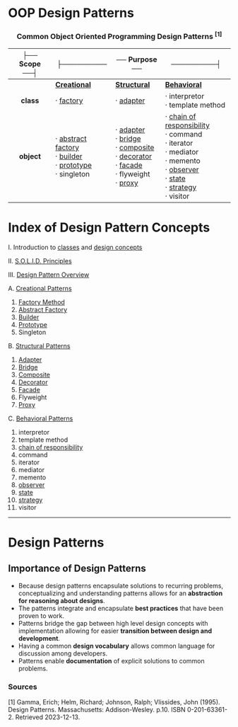 # OOP Design Patterns

<div align="center">

### **Common Object Oriented Programming Design Patterns** <sup>[1]</sup>


|├── Scope ──┤|├─────────|── Purpose ──|─────────┤|
|:---:|---|---|---|
||[**Creational**](./design-patterns//OOP01-creational-patterns/creational-patterns.md)|[**Structural**](./design-patterns/OOP02-structural-patterns/structural-patterns.md)|[**Behavioral**](./design-patterns/OOP03-behavioral-patterns/behavioral-patterns.md)|
|**class**|· [factory](./design-patterns/OOP01-creational-patterns/factory-method.md)|· [adapter](./design-patterns/OOP02-structural-patterns/adapter.md)|· interpretor<br/> · template method|
|**object**|· [abstract factory](./design-patterns/OOP01-creational-patterns/abstract-factory.md)<br/> · [builder](./design-patterns/OOP01-creational-patterns/builder.md)<br/> · [prototype](./design-patterns/OOP01-creational-patterns/prototype.md)<br/> · singleton|· [adapter](./adapter.md)<br/> · [bridge](./bridge.md)<br/> · [composite](./composite.md)<br/> · [decorator](./design-patterns/OOP02-structural-patterns/decorator.md)<br/> · [facade](./facade.md)<br/> · flyweight<br/> · [proxy](./proxy.md) |· [chain of responsibility](./design-patterns//OOP03-behavioral-patterns//chain-of-responsibility.md)<br/> · command<br/> · iterator<br/> · mediator<br/> · memento<br/> · [observer](./design-patterns//OOP03-behavioral-patterns//observer.md)<br/> · [state](./design-patterns/OOP03-behavioral-patterns/state.md)<br/> · [strategy](./design-patterns/OOP03-behavioral-patterns/strategy.md)<br/> · visitor|

</div>

# Index of Design Pattern Concepts

I. Introduction to [classes](./design-patterns/Classes.md) and [design concepts](./design-patterns/Design-concepts.md)

II. [S.O.L.I.D. Principles](./design-patterns/solid.md)

III. [Design Pattern Overview](./design-patterns/design-patterns.md)

A. [Creational Patterns](./design-patterns//OOP01-creational-patterns/creational-patterns.md)

1. [Factory Method](./design-patterns/OOP01-creational-patterns/factory-method.md)
2. [Abstract Factory](./design-patterns/OOP01-creational-patterns/abstract-factory.md)
3. [Builder](./design-patterns/OOP01-creational-patterns/builder.md)
4. [Prototype](./design-patterns/OOP01-creational-patterns/prototype.md)
5. Singleton

B. [Structural Patterns](./design-patterns/OOP02-structural-patterns/structural-patterns.md)

1. [Adapter](./design-patterns/OOP02-structural-patterns/adapter.md)
2. [Bridge](./design-patterns/OOP02-structural-patterns/bridge.md)
3. [Composite](./design-patterns/OOP02-structural-patterns/composite.md)
4. [Decorator](./design-patterns/OOP02-structural-patterns/decorator.md)
5. [Facade](./design-patterns/OOP02-structural-patterns/facade.md)
6. Flyweight
7. [Proxy](./design-patterns/OOP02-structural-patterns/proxy.md)

C. [Behavioral Patterns](./design-patterns/OOP03-behavioral-patterns/behavioral-patterns.md)

1. interpretor
2. template method
3. [chain of responsibility](./design-patterns//OOP03-behavioral-patterns//chain-of-responsibility.md)
4. command
5. iterator
6. mediator
7. memento
8. [observer](./design-patterns//OOP03-behavioral-patterns//observer.md)
9. [state](./design-patterns/OOP03-behavioral-patterns/state.md)
10. [strategy](./design-patterns/OOP03-behavioral-patterns/strategy.md)
11. visitor

<hr/>

# Design Patterns

## Importance of Design Patterns

- Because design patterns encapsulate solutions to recurring problems, conceptualizing and understanding patterns allows for an **abstraction for reasoning about designs**. 
- The patterns integrate and encapsulate **best practices** that have been proven to work. 
- Patterns bridge the gap between high level design concepts with implementation allowing for easier **transition between design and development**. 
- Having a common **design vocabulary** allows common language for discussion among developers.
- Patterns enable **documentation** of explicit solutions to common problems.

### **Sources**
[1] Gamma, Erich; Helm, Richard; Johnson, Ralph; Vlissides, John (1995). Design Patterns. Massachusetts: Addison-Wesley. p.10. ISBN 0-201-63361-2. Retrieved 2023-12-13.

